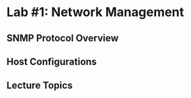 # Lab #1: Network Management

## SNMP Protocol Overview



## Host Configurations



## Lecture Topics


